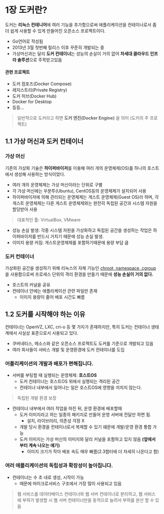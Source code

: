 # 1장 도커란?
도커는 **리눅스 컨테니어**에 여러 기능을 추가함으로써 애플리케이션을 컨테이너로서 좀 더 쉽게 사용할 수 있게 만들어진 오픈소스 프로젝트이다.
 - Go언어로 작성됨
 - 2013년 3월 첫번째 릴리스 이후 꾸준히 개발되는 중
 - 가상머신과는 달리 **도커 컨테이너**는 성능의 손실이 거의 없어 **차세대 클라우드 인프라 솔루션**으로 주목받고있음

 #### 관련 프로젝트
 - 도커 컴포즈(Docker Compose)
 - 레지스트리(Private Registry)
 - 도커 허브(Docker Hub)
 - Docker for Desktop
 - 등등...

> 일반적으로 도커라고 하면 **도커 엔진(Docker Engine)** 을 의미
(도커의 주 프로젝트)

## 1.1 가상 머신과 도커 컨테이너
### 가상 머신
기존의 가상화 기술은 **하이퍼바이저**를 이용해 여러 개의 운영체제(OS)를 하나의 호스트에서 생성해 사용하는 방식이었다. 
- 여러 개의 운영체제는 가상 머신이라는 단위로 구별
- 각 가상 머신에는 우분투(Ubuntu), CentOS등의 운영체제가 설치되어 사용
- 하이퍼바이저에 의해 관리되는 운영체제는 게스트 운영체제(Guest OS)라 하며, 각 게스트 운영체제는 다른 게스트 운영체제와는 완전히 독립된 공간과 시스템 자원을 할당받아 사용
> 대표적인 툴: VirtualBox, VMware
- 성능 손실 발생: 각종 시스템 자원을 가상화하고 독립된 공간을 생성하는 작업은 하이퍼바이저를 반드시 거치기 때문에 성능 손실 발생.
- 이미지 용량 커짐: 게스트운영체제를 포함하기때문에 용량 부담 큼

### 도커 컨테이너
가상화된 공간을 생성하기 위해 리눅스의 자체 기능인 [chroot, namespace, cgroup](https://tomatohj.tistory.com/39)을 사용함으로써 프로세스 단위의 격리 환경을 만들기 때문에 **성능 손실이 거의 없다.**
- 호스트의 커널을 공유
- 컨테이너 안에는 애플리케이션 관련 파일만 존재
  - 이미지 용량이 줄어 배포 시간도 빠름

## 1.2 도커를 시작해야 하는 이유
컨테이너는 OpenVZ, LXC, cri-o 등 몇 가지가 존재하지만, 특히 도커는 컨테이너 생태계에서 사실상 표준으로서 사용되고 있다.
- 쿠버네티스, 메소스와 같은 오픈소스 프로젝트도 도커를 기준으로 개발되고 있음
- 여러 회사들이 서비스 개발 및 운영환경에 도커 컨테이너를 도입
### 어플리케이션의 개발과 배포가 편해집니다.
- 서버를 부팅할 때 실행되는 운영체제: **호스트OS**
  - 도커 컨테이너는 호스트OS 위에서 실행되는 격리된 공간
  - 컨테이너 내부에서 일어나는 일은 호스트OS에 영향을 끼치지 않는다.
> 독립된 개발 환경 보장

- 컨테이너 내부에서 여러 작업을 마친 뒤, 운영 환경에 배포할때
  - 도커 이미지라고 하는 일종의 패키지로 만들어 운영 서버에 전달만 하면 됨.
	  - 설치, 라이브러리, 의존성 걱정 X
  - 개발 당시 환경을 컨테이너로서 복제할 수 있기 떄문에 개발/운영 환경 통합 가능 
  - 도커 이미지는 가상 머신의 이미지와 달리 커널을 포함하고 있지 않음 **(앞에서 부터 계속 나오는 얘기)**
	  - 이미지 크기가 작아 배포 속도 매우 빠름(2.3챕터에 더 자세히 나온다고 함)

### 여러 애플리케이션의 독립성과 확장성이 높아집니다.
- 컨테이너는 수 초 내로 생성, 시작이 가능
  - 때문에 마이크로서비스 구조에서 가장 많이 사용되고 있음

> 웹 서비스를 데이터베이스 컨테이너와 웹 서버 컨테이너로 분리하고, 웹 서비스에 부하가 발생할 시 웹 서버 컨테이너만을 동적으로 늘려서 부하를 분산 할 수 있음

